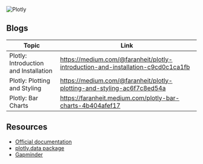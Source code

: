 ![Plotly](https://en.wikipedia.org/wiki/Plotly)

## Blogs
|Topic                |Link                       
|----------------|-------------------------------|
|Plotly: Introduction and Installation|https://medium.com/@faranheit/plotly-introduction-and-installation-c9cd0c1ca1fb|
|Plotly: Plotting and Styling|https://medium.com/@faranheit/plotly-plotting-and-styling-ac6f7c8ed54a|
|Plotly: Bar Charts|https://faranheit.medium.com/plotly-bar-charts-4b404afef17|

## Resources
 - [Official documentation](https://plotly.com/python/)
 - [plotly.data package](https://plotly.com/python-api-reference/generated/plotly.data.html)
 - [Gapminder](https://www.kaggle.com/code/jhossain/explore-the-gapminder-dataset-with-plotly-express)